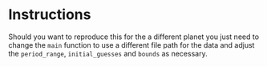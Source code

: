 # Instructions
Should you want to reproduce this for the a different planet you just need to change the `main` function to
use a different file path for the data and adjust the `period_range`, `initial_guesses` and `bounds` as necessary.